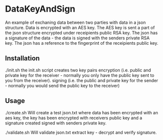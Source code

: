 # DataKeyAndSign
An example of exchaning data between two parties with data in a json structure.
Data is encrypted with an AES key.
The AES key is sent a part of the json structure encrypted under receipients public RSA key.
The json has a signature of the data - the data is signed with the senders private RSA key.
The json has a reference to the fingerprint of the receipients public key.

## Installation
./init.sh
the init.sh script creates two key pairs 
encryption (i.e. public and private key for the receiver - normally you only have the public key sent to you from the receiver).
signing (i.e. the public and private key for the sender - normally you would send the public key to the receiver)

## Usage
./create.sh
Will create a test json.txt where data has been encrypted with an aes key, the key has been encrypted with receivers public key and a signature created signed with senders private key.

./validate.sh
Will validate json.txt extract key - decrypt and verify signature.



